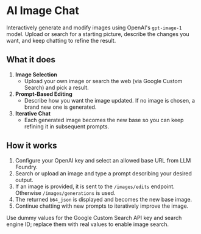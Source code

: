 # AI Image Chat

Interactively generate and modify images using OpenAI's `gpt-image-1` model. Upload or search for a starting picture, describe the changes you want, and keep chatting to refine the result.

## What it does

1. **Image Selection**
   - Upload your own image or search the web (via Google Custom Search) and pick a result.
2. **Prompt-Based Editing**
   - Describe how you want the image updated. If no image is chosen, a brand new one is generated.
3. **Iterative Chat**
   - Each generated image becomes the new base so you can keep refining it in subsequent prompts.

## How it works

1. Configure your OpenAI key and select an allowed base URL from LLM Foundry.
2. Search or upload an image and type a prompt describing your desired output.
3. If an image is provided, it is sent to the `/images/edits` endpoint. Otherwise `/images/generations` is used.
4. The returned `b64_json` is displayed and becomes the new base image.
5. Continue chatting with new prompts to iteratively improve the image.

Use dummy values for the Google Custom Search API key and search engine ID; replace them with real values to enable image search.
